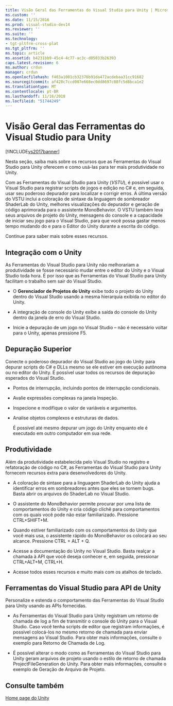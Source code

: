 ```yaml
---
title: Visão Geral das Ferramentas do Visual Studio para Unity | Microsoft Docs
ms.custom: ''
ms.date: 11/15/2016
ms.prod: visual-studio-dev14
ms.reviewer: ''
ms.suite: ''
ms.technology:
- tgt-pltfrm-cross-plat
ms.tgt_pltfrm: ''
ms.topic: article
ms.assetid: b4231bb9-45c4-4c77-ac3c-d05033b26393
caps.latest.revision: 6
ms.author: crdun
manager: crdun
ms.openlocfilehash: f403a1001cb32376b91da472acdebaa31cc91682
ms.sourcegitcommit: af428c7ccd007e668ec0dd8697c88fc5d8bca1e2
ms.translationtype: MT
ms.contentlocale: pt-BR
ms.lasthandoff: 11/16/2018
ms.locfileid: "51744249"
---
```

# <a name="overview-of-visual-studio-tools-for-unity"></a>Visão Geral das Ferramentas do Visual Studio para Unity
[!INCLUDE[vs2017banner](../includes/vs2017banner.md)]

  
Nesta seção, saiba mais sobre os recursos que as Ferramentas do Visual Studio para Unity oferecem e como usá-las para ter mais produtividade no Unity.  
  
 Com as Ferramentas do Visual Studio para Unity (*VSTU*), é possível usar o Visual Studio para registrar scripts de jogos e edição no C# e, em seguida, usar seu poderoso depurador para localizar e corrigir erros. A última versão do VSTU inclui a coloração de sintaxe da linguagem de sombreador ShaderLab do Unity, melhores visualizações do depurador e geração de código aprimorada para o assistente MonoBehavior. O VSTU também leva seus arquivos de projeto do Unity, mensagens do console e a capacidade de iniciar seu jogo para o Visual Studio, para que você possa gastar menos tempo mudando do e para o Editor do Unity durante a escrita do código.  
  
 Continue para saber mais sobre esses recursos.  
  
## <a name="integration-with-unity"></a>Integração com o Unity  
 As Ferramentas do Visual Studio para Unity não melhorariam a produtividade se fosse necessário mudar entre o editor do Unity e o Visual Studio toda hora. É por isso que as Ferramentas do Visual Studio para Unity facilitam o trabalho sem sair do Visual Studio.  
  
-   O **Gerenciador de Projetos do Unity** exibe todo o projeto do Unity dentro do Visual Studio usando a mesma hierarquia exibida no editor do Unity.  
  
-   A integração de console do Unity exibe a saída do console do Unity dentro da janela de erro do Visual Studio.  
  
-   Inicie a depuração de um jogo no Visual Studio – não é necessário voltar para o Unity, apenas pressione F5.  
  
## <a name="superior-debugging"></a>Depuração Superior  
 Conecte o poderoso depurador do Visual Studio ao jogo do Unity para depurar scripts do C# e DLLs mesmo se ele estiver em execução autônoma ou no editor do Unity. É possível usar todos os recursos de depuração esperados do Visual Studio.  
  
- Pontos de interrupção, incluindo pontos de interrupção condicionais.  
  
- Avalie expressões complexas na janela Inspeção.  
  
- Inspecione e modifique o valor de variáveis e argumentos.  
  
- Analise objetos complexos e estruturas de dados.  
  
  É possível até mesmo depurar um jogo do Unity enquanto ele é executado em outro computador em sua rede.  
  
## <a name="productivity"></a>Produtividade  
 Além da produtividade estabelecida pelo Visual Studio no registro e refatoração de código no C#, as Ferramentas do Visual Studio para Unity fornecem recursos extra para desenvolvedores do Unity.  
  
-   A coloração de sintaxe para a linguagem ShaderLab do Unity ajuda a identificar erros em sombreadores antes que eles se tornem bugs. Basta abrir os arquivos do ShaderLab no Visual Studio.  
  
-   O assistente do MonoBehavior permite procurar por uma lista de comportamentos do Unity e cria código clichê para comportamentos com os quais você pode não estar familiarizado. Pressione CTRL+SHIFT+M.  
  
-   Quando estiver familiarizado com os comportamentos do Unity que você mais usa, o assistente rápido do MonoBehavior os colocará ao seu alcance. Pressione CTRL + ALT + Q.  
  
-   Acesse a documentação do Unity no Visual Studio. Basta realçar a chamada à API que você deseja conhecer e, em seguida, pressionar CTRL+ALT+M, CTRL+H.  
  
-   Acesse todos esses recursos e muito mais com os atalhos de teclado.  
  
## <a name="visual-studio-tools-for-unity-api"></a>Ferramentas do Visual Studio para API de Unity  
 Personalize e estenda o comportamento das Ferramentas do Visual Studio para Unity usando as APIs fornecidas.  
  
-   As Ferramentas do Visual Studio para Unity registram um retorno de chamada de log a fim de transmitir o console do Unity para o Visual Studio. Caso você tenha scripts de editor que registram informações, é possível colocá-los no mesmo retorno de chamada para enviar mensagens ao Visual Studio. Para obter mais informações, consulte o exemplo para Retorno de Chamada de Log.  
  
-   É possível alterar o modo como as Ferramentas do Visual Studio para Unity geram arquivos de projeto usando o estilo de retorno de chamada ProjectFileGeneration do Unity. Para obter mais informações, consulte o exemplo de Geração de Arquivo de Projeto.  
  
## <a name="see-also"></a>Consulte também  
 [Home page do Unity](http://unity3d.com)

